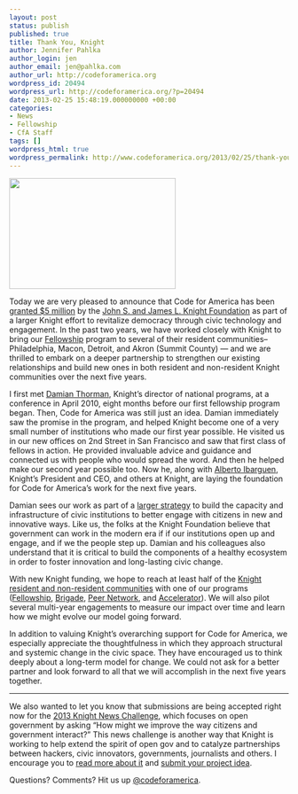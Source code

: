 ```yaml
---
layout: post
status: publish
published: true
title: Thank You, Knight
author: Jennifer Pahlka
author_login: jen
author_email: jen@pahlka.com
author_url: http://codeforamerica.org
wordpress_id: 20494
wordpress_url: http://codeforamerica.org/?p=20494
date: 2013-02-25 15:48:19.000000000 +00:00
categories:
- News
- Fellowship
- CfA Staff
tags: []
wordpress_html: true
wordpress_permalink: http://www.codeforamerica.org/2013/02/25/thank-you-knight/
---
```


<p><a href="http://www.knightfoundation.org/blogs/knightblog/2013/2/25/knight-doubles-down-on-techs-potential-to-connect-communities-for-action/"><img alt="" class="alignleft size-medium wp-image-20495" height="200" src="http://codeforamerica.org/wp-content/uploads/2013/02/6862907090_9daaf10ff1_c-300x200.jpg" title="6862907090_9daaf10ff1_c" width="300"/></a></p>
<p>Today we are very pleased to announce that Code for America has been <a href="http://www.knightfoundation.org/blogs/knightblog/2013/2/25/knight-doubles-down-on-techs-potential-to-connect-communities-for-action/">granted $5 million</a> by the <a href="http://www.knightfoundation.org">John S. and James L. Knight Foundation</a> as part of a larger Knight effort to revitalize democracy through civic technology and engagement. In the past two years, we have worked closely with Knight to bring our <a href="http://codeforamerica.org/fellows/">Fellowship</a> program to several of their resident communities–  Philadelphia, Macon, Detroit, and Akron (Summit County) — and we are thrilled to embark on a deeper partnership to strengthen our existing relationships and build new ones in both resident and non-resident Knight communities over the next five years.  </p>
<p>I first met <a href="http://www.knightfoundation.org/staff/damian-thorman/">Damian Thorman</a>, Knight’s director of national programs, at a conference in April 2010, eight months before our first fellowship program began.  Then, Code for America was still just an idea. Damian immediately saw the promise in the program, and helped Knight become one of a very small number of institutions who made our first year possible.  He visited us in our new offices on 2nd Street in San Francisco and saw that first class of fellows in action.  He provided invaluable advice and guidance and connected us with people who would spread the word.  And then he helped make our second year possible too.  Now he, along with <a href="http://www.knightfoundation.org/staff/alberto-ibarguen/">Alberto Ibarguen</a>, Knight’s President and CEO, and others at Knight, are laying the foundation for Code for America’s work for the next five years.  </p>
<p>Damian sees our work as part of a <a href="http://www.knightfoundation.org/funding-initiatives/tech-engagement/">larger strategy</a> to build the capacity and infrastructure of civic institutions to better engage with citizens in new and innovative ways.  Like us, the folks at the Knight Foundation believe that government can work in the modern era if if our institutions open up and engage, and if we the people step up.  Damian and his colleagues also understand that it is critical to build the components of a healthy ecosystem in order to foster innovation and long-lasting civic change.  </p>
<p>With new Knight funding, we hope to reach at least half of the <a href="http://www.knightfoundation.org/about/communities/">Knight resident and non-resident communities</a> with one of our programs (<a href="http://codeforamerica.org/cities/">Fellowship</a>, <a href="http://brigade.codeforamerica.org/">Brigade</a>, <a href="http://peernetwork.in/">Peer Network</a>, and <a href="http://codeforamerica.org/accelerator/">Accelerator</a>). We will also pilot several multi-year engagements to measure our impact over time and learn how we might evolve our model going forward. </p>
<p>In addition to valuing Knight’s overarching support for Code for America, we especially appreciate the thoughtfulness in which they approach structural and systemic change in the civic space. They have encouraged us to think deeply about a long-term model for change. We could not ask for a better partner and look forward to all that we will accomplish in the next five years together.</p>
<hr/>
<p>We also wanted to let you know that submissions are being accepted right now for the <a href="https://www.newschallenge.org/">2013 Knight News Challenge</a>, which focuses on open government by asking “How might we improve the way citizens and government interact?” This news challenge is another way that Knight is working to help extend the spirit of open gov and to catalyze partnerships between hackers, civic innovators, governments, journalists and others. I encourage you to <a href="http://www.knightfoundation.org/press-room/press-mention/open-government-launching-knight-news-challenge-20/">read more about it</a> and <a href="https://www.newschallenge.org/">submit your project idea</a>.</p>
<p>Questions? Comments? Hit us up <a href="https://twitter.com/codeforamerica">@codeforamerica</a>.</p>
